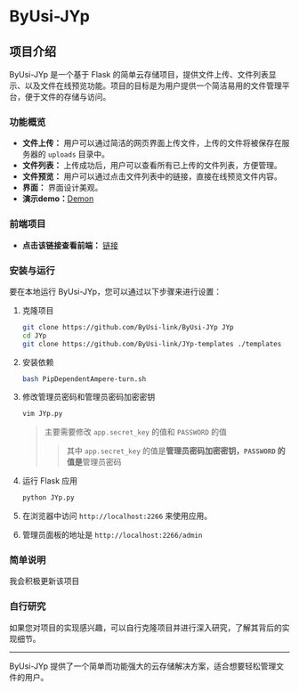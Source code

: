 # ByUsi-JYp


## 项目介绍

ByUsi-JYp 是一个基于 Flask 的简单云存储项目，提供文件上传、文件列表显示、以及文件在线预览功能。项目的目标是为用户提供一个简洁易用的文件管理平台，便于文件的存储与访问。

### 功能概览

- **文件上传：** 用户可以通过简洁的网页界面上传文件，上传的文件将被保存在服务器的 `uploads` 目录中。
- **文件列表：** 上传成功后，用户可以查看所有已上传的文件列表，方便管理。
- **文件预览：** 用户可以通过点击文件列表中的链接，直接在线预览文件内容。
- **界面：** 界面设计美观。
- **演示demo：**[Demon](https://juy.hucl.link/)

### 前端项目
- **点击该链接查看前端：** [链接](https://github.com/ByUsi-link/JYp-templates)

### 安装与运行

要在本地运行 ByUsi-JYp，您可以通过以下步骤来进行设置：

1. 克隆项目
    ```sh
    git clone https://github.com/ByUsi-link/ByUsi-JYp JYp
    cd JYp
    git clone https://github.com/ByUsi-link/JYp-templates ./templates
    ```

3. 安装依赖
   ```sh
   bash PipDependentAmpere-turn.sh
   ```

4. 修改管理员密码和管理员密码加密密钥
   ```sh
   vim JYp.py
   ```
   > 主要需要修改 `app.secret_key` 的值和 `PASSWORD` 的值
   >> 其中 `app.secret_key` 的值是**管理员密码加密密钥，`PASSWORD` 的值是**管理员密码

5. 运行 Flask 应用
    ```sh
    python JYp.py
    ```

6. 在浏览器中访问 `http://localhost:2266` 来使用应用。

7. 管理员面板的地址是 `http://localhost:2266/admin`

### 简单说明

我会积极更新该项目

### 自行研究

如果您对项目的实现感兴趣，可以自行克隆项目并进行深入研究，了解其背后的实现细节。

---

ByUsi-JYp 提供了一个简单而功能强大的云存储解决方案，适合想要轻松管理文件的用户。
